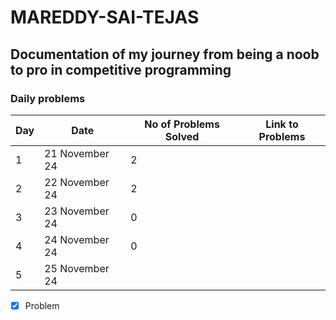 # MAREDDY-SAI-TEJAS
## Documentation of my journey from being a noob to pro in competitive programming


### Daily problems

|Day|Date|No of Problems Solved|Link to Problems
|---|---|---|---
|1|21 November 24|2 |
|2|22 November 24|2 |
|3|23 November 24|0 |
|4|24 November 24|0 |
|5|25 November 24|




- [x] Problem
